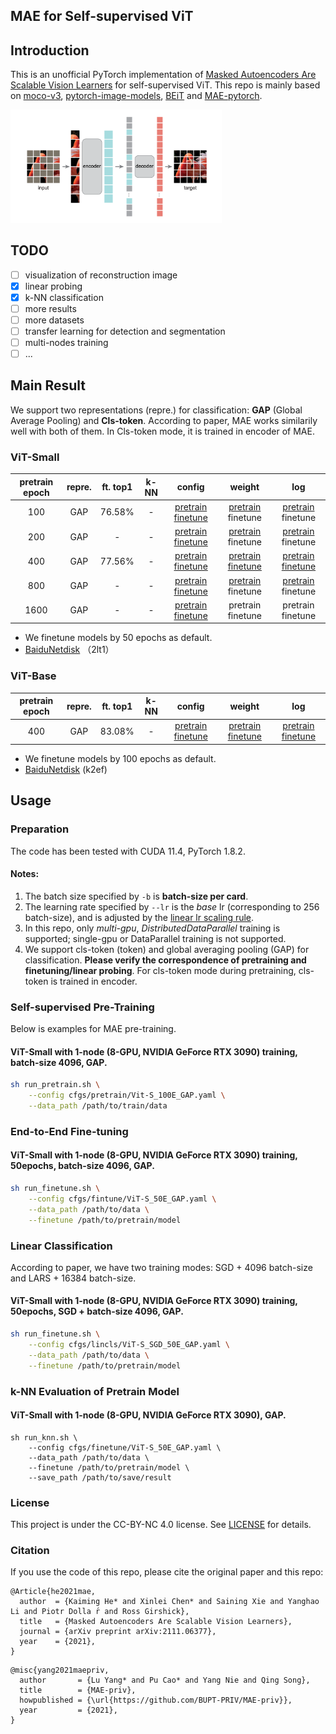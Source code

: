 ## MAE for Self-supervised ViT

## Introduction
This is an unofficial PyTorch implementation of [Masked Autoencoders Are Scalable Vision Learners](https://arxiv.org/abs/2111.06377) for self-supervised ViT. This repo is mainly based on [moco-v3](https://github.com/facebookresearch/moco-v3), [pytorch-image-models](https://github.com/rwightman/pytorch-image-models), [BEiT](https://github.com/microsoft/unilm/tree/master/beit) and [MAE-pytorch](https://github.com/pengzhiliang/MAE-pytorch).

<img src="figures/mae.png" alt="image-mae" style="zoom: 33%;" />

## TODO

- [ ] visualization of reconstruction image
- [x] linear probing
- [x] k-NN classification
- [ ] more results
- [ ] more datasets
- [ ] transfer learning for detection and segmentation
- [ ] multi-nodes training
- [ ] ...

## Main Result

We support two representations (repre.) for classification: **GAP** (Global Average Pooling) and **Cls-token**. According to paper, MAE works similarily well with both of them. In Cls-token mode, it is trained in encoder of MAE.

### ViT-Small

| pretrain epoch | repre. | ft. top1 | k-NN |                            config                            |                            weight                            |                             log                              |
| :------------: | :----: | :------: | :--: | :----------------------------------------------------------: | :----------------------------------------------------------: | :----------------------------------------------------------: |
|      100       |  GAP   |  76.58%  |  -   | [pretrain](cfgs/pretrain/baseline_small/ViT-S_100E_Norm_GAP.yaml) [finetune](cfgs/finetune/ViT-S_50E_GAP.yaml) | [pretrain](https://drive.google.com/file/d/1FZ2ii8FtbO6TDIU9scEH85nVANOLQac1/view?usp=sharing) finetune | [pretrain](https://drive.google.com/file/d/1IuAqrz23PwaA1_B9bYYqD0P4cXAYf2ZE/view?usp=sharing) finetune |
|      200       |  GAP   |    -     |  -   | [pretrain](cfgs/pretrain/baseline_small/ViT-S_200E_Norm_GAP.yaml) [finetune](cfgs/finetune/ViT-S_50E_GAP.yaml) | [pretrain](https://drive.google.com/file/d/1ufbovFHqYhz78Usz01SQ3mNlL0NoqIjC/view?usp=sharing) finetune | [pretrain](https://drive.google.com/file/d/116tiw2HqXQxr4i0xU_ZRDa6IDLP3wvwy/view?usp=sharing) finetune |
|      400       |  GAP   |  77.56%  |  -   | [pretrain](cfgs/pretrain/baseline_small/ViT-S_400E_Norm_GAP.yaml) [finetune](cfgs/finetune/ViT-S_50E_GAP.yaml) | [pretrain](https://drive.google.com/file/d/1GEuNN4yYYkjnKJyh65GDoEfH5s1AOPYm/view?usp=sharing) [finetune](https://drive.google.com/file/d/1v7Iy_FtNpDK89aCsTkAOH3fGZixv_dVs/view?usp=sharing) | [pretrain](https://drive.google.com/file/d/1iBastCBVK6goDtjqXSILyuqtR0ppbCmo/view?usp=sharing) [finetune](https://drive.google.com/file/d/1T8titxifdMm55UOP7lkGc27g7UPj97Jh/view?usp=sharing) |
|      800       |  GAP   |    -     |  -   | [pretrain](cfgs/pretrain/baseline_small/ViT-S_800E_Norm_GAP.yaml) [finetune](cfgs/finetune/ViT-S_50E_GAP.yaml) | [pretrain](https://drive.google.com/file/d/1dmzysQ2phLcbNfrmuSdsK_I5ltokOVXk/view?usp=sharing) finetune | [pretrain](https://drive.google.com/file/d/17mPfUCclcCmWOmQneaNYTQQmYWl3T2U7/view?usp=sharing) finetune |
|      1600      |  GAP   |    -     |  -   | [pretrain](cfgs/pretrain/baseline_small/ViT-S_1600E_Norm_GAP.yaml) [finetune](cfgs/finetune/ViT-S_50E_GAP.yaml) |                      pretrain finetune                       |                      pretrain finetune                       |

- We finetune models by 50 epochs as default.
- [BaiduNetdisk](https://pan.baidu.com/s/1zc2JI_oJUS5l0hHcMIQa7w) （2lt1）

### ViT-Base

| pretrain epoch | repre. | ft. top1 | k-NN |                            config                            |                            weight                            |                             log                              |
| :------------: | :----: | :------: | :--: | :----------------------------------------------------------: | :----------------------------------------------------------: | :----------------------------------------------------------: |
|      400       |  GAP   |  83.08%  |  -   | [pretrain](cfgs/pretrain/ViT-B_400E_Norm_GAP.yaml) [finetune](cfgs/finetune/ViT-B_100E_GAP.yaml) | [pretrain](https://drive.google.com/file/d/1u3edwhpXYSQgi0FXKsI1dumWDOUICjIA/view?usp=sharing) [finetune](https://drive.google.com/file/d/15EzQAgSOb_LTPGRTM83QTrpvmpq5ONxc/view?usp=sharing) | [pretrain](https://drive.google.com/file/d/1tm0QaZaK9b2vcL8t4RRnUpO6OzQcBaL6/view?usp=sharing) [finetune](https://drive.google.com/file/d/1LYMRjcohw2BfFPTOtvNSq2ZxMhdoHpIT/view?usp=sharing) |

- We finetune models by 100 epochs as default.
- [BaiduNetdisk](https://pan.baidu.com/s/1W0Vl753XR9mkW3D75Hc7OA)  (k2ef)


## Usage

### Preparation

The code has been tested with CUDA 11.4, PyTorch 1.8.2.

#### Notes:
1. The batch size specified by `-b` is **batch-size per card**.
1. The learning rate specified by `--lr` is the *base* lr (corresponding to 256 batch-size), and is adjusted by the [linear lr scaling rule](https://arxiv.org/abs/1706.02677).
1. In this repo, only *multi-gpu*, *DistributedDataParallel* training is supported; single-gpu or DataParallel training is not supported.
1. We support cls-token (token) and global averaging pooling (GAP) for classification. **Please verify the correspondence of pretraining and finetuning/linear probing**. For cls-token mode during pretraining, cls-token is trained in encoder.

### Self-supervised Pre-Training
Below is examples for MAE pre-training.

#### ViT-Small with 1-node (8-GPU, NVIDIA GeForce RTX 3090) training, batch-size 4096, GAP.
```sh
sh run_pretrain.sh \
	--config cfgs/pretrain/Vit-S_100E_GAP.yaml \
	--data_path /path/to/train/data
```

### End-to-End Fine-tuning
#### ViT-Small with 1-node (8-GPU, NVIDIA GeForce RTX 3090) training, 50epochs, batch-size 4096, GAP.

```sh
sh run_finetune.sh \
	--config cfgs/fintune/ViT-S_50E_GAP.yaml \
	--data_path /path/to/data \
	--finetune /path/to/pretrain/model
```

### Linear Classification
According to paper, we have two training modes: SGD + 4096 batch-size and LARS + 16384 batch-size. 

#### ViT-Small with 1-node (8-GPU, NVIDIA GeForce RTX 3090) training, 50epochs, SGD + batch-size 4096, GAP.
```sh
sh run_finetune.sh \
	--config cfgs/lincls/ViT-S_SGD_50E_GAP.yaml \
	--data_path /path/to/data \
	--finetune /path/to/pretrain/model
```

### k-NN Evaluation of Pretrain Model

#### ViT-Small with 1-node (8-GPU, NVIDIA GeForce RTX 3090), GAP.

```shell
sh run_knn.sh \
	--config cfgs/finetune/ViT-S_50E_GAP.yaml \
	--data_path /path/to/data \
	--finetune /path/to/pretrain/model \
	--save_path /path/to/save/result
```

### License

This project is under the CC-BY-NC 4.0 license. See [LICENSE](LICENSE) for details.

### Citation

If you use the code of this repo, please cite the original paper and this repo:

```
@Article{he2021mae,
  author  = {Kaiming He* and Xinlei Chen* and Saining Xie and Yanghao Li and Piotr Dolla ́r and Ross Girshick},
  title   = {Masked Autoencoders Are Scalable Vision Learners},
  journal = {arXiv preprint arXiv:2111.06377},
  year    = {2021},
}
```

```
@misc{yang2021maepriv,
  author       = {Lu Yang* and Pu Cao* and Yang Nie and Qing Song},
  title        = {MAE-priv},
  howpublished = {\url{https://github.com/BUPT-PRIV/MAE-priv}},
  year         = {2021},
}
```
